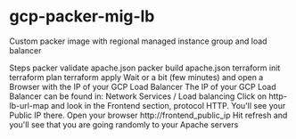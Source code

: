 # gcp-packer-mig-lb
Custom packer image with regional managed instance group and load balancer

Steps
packer validate apache.json
packer build apache.json
terraform init
terraform plan
terraform apply
Wait or a bit (few minutes) and open a Browser with the IP of your GCP Load Balancer
The IP of your GCP Load Balancer can be found in: Network Services / Load balancing
Click on http-lb-url-map and look in the Frontend section, protocol HTTP. You'll see your Public IP there.
Open your browser http://frontend_public_ip
Hit refresh and you'll see that you are going randomly to your Apache servers

